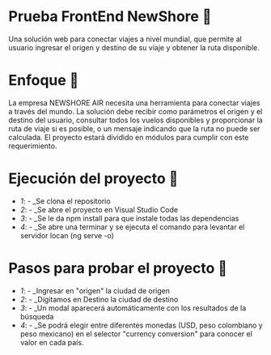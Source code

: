 # Prueba FrontEnd NewShore 🚀

Una solución web para conectar viajes a nivel mundial, que permite al usuario ingresar el origen y destino de su viaje y obtener la ruta disponible.

# Enfoque 🎯

La empresa NEWSHORE AIR necesita una herramienta para conectar viajes a través del mundo.
La solución debe recibir como parámetros el origen y el destino del usuario, 
consultar todos los vuelos disponibles y proporcionar la ruta de viaje si es posible, 
o un mensaje indicando que la ruta no puede ser calculada. 
El proyecto estará dividido en módulos para cumplir con este requerimiento.

# Ejecución del proyecto 🎯

- *1*: - _Se clona el repositorio
- *2*: - _Se abre el proyecto en Visual Studio Code
- *3*: - _Se le da npm install para que instale todas las dependencias 
- *4*: - _Se abre una terminar y se ejecuta el comando para levantar el servidor locan (ng serve -o)

# Pasos para probar el proyecto 🎯

- *1*: - _Ingresar en "origen" la ciudad de origen
- *2*: - _Digitamos en Destino la ciudad de destino  
- *3*: - _Un modal aparecerá automáticamente con los resultados de la búsqueda
- *4*: - _Se podrá elegir entre diferentes monedas (USD, peso colombiano y peso mexicano) en el selector "currency conversion" para conocer el valor en cada país.